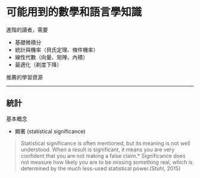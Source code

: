 # 可能用到的數學和語言學知識





進階的讀者，需要
- 基礎微積分
- 統計與機率（貝氏定理、條件機率）
- 線性代數（向量、矩陣、內積）
- 最適化（剃度下降）


推薦的學習資源




---
## 統計

基本概念

- 顯著 (statistical significance)

> Statistical significance is often mentioned, but its meaning is not well understood. When a result is significant, it means you are very confident that you are not making a false claim.* Significance does not measure how likely you are to be missing something real, which is determined by the much less-used statistical power.(Stuhl, 2015)







